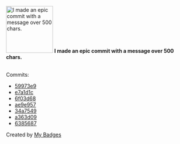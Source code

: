 <img src="https://my-badges.github.io/my-badges/epic-commit.png" alt="I made an epic commit with a message over 500 chars." title="I made an epic commit with a message over 500 chars." width="128">
<strong>I made an epic commit with a message over 500 chars.</strong>
<br><br>

Commits:

- <a href="https://github.com/dwesh163/labo-docker/commit/59973e96fe79315e2ac925e0a762ac389517b6a3">59973e9</a>
- <a href="https://github.com/dwesh163/labo-docker/commit/e7a1d1c416bc6dc7fce84045c12586bd25a047cb">e7a1d1c</a>
- <a href="https://github.com/dwesh163/labo-docker/commit/6f03d68945609bdca6c0d82392316621a203633b">6f03d68</a>
- <a href="https://github.com/dwesh163/labo-docker/commit/ae9e957b638daaf1c0e76754333a7003cf35931b">ae9e957</a>
- <a href="https://github.com/epfl-si/wp-operator/commit/34a7549c2bc98fd48b5e3ccf66b3c6a919bcd680">34a7549</a>
- <a href="https://github.com/kooked-ch/pictures/commit/a363d09af0688f6d791b9ffd574ad6d557129c00">a363d09</a>
- <a href="https://github.com/kooked-ch/pictures/commit/63856875279ebccedc49518f0105c0ab356045f9">6385687</a>


Created by <a href="https://github.com/my-badges/my-badges">My Badges</a>